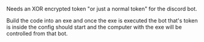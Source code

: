 Needs an XOR encrypted token "or just a normal token" for the discord bot.

Build the code into an exe and once the exe is executed the bot that's token is inside the config should start and the computer with the exe will be controlled from that bot.
